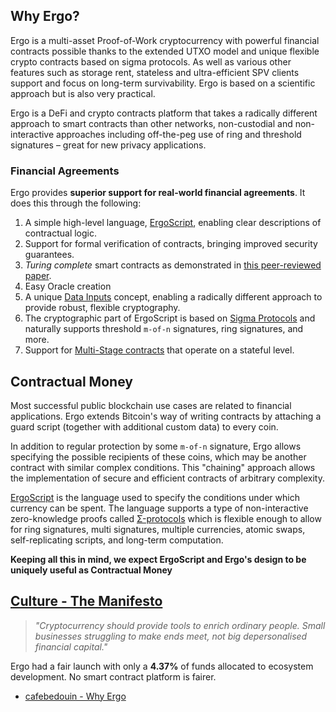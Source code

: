 ## Why Ergo?

Ergo is a multi-asset Proof-of-Work cryptocurrency with powerful financial contracts possible thanks to the extended UTXO model and unique flexible crypto contracts based on sigma protocols. As well as various other features such as storage rent, stateless and ultra-efficient SPV clients support and focus on long-term survivability. Ergo is based on a scientific approach but is also very practical. 

Ergo is a DeFi and crypto contracts platform that takes a radically different approach to smart contracts than other networks, non-custodial and non-interactive approaches including off-the-peg use of ring and threshold signatures – great for new privacy applications.


### Financial Agreements

Ergo provides **superior support for real-world financial agreements**. It does this through the following:

   
1. A simple high-level language, [ErgoScript](/dev/scs/ergoscript), enabling clear descriptions of contractual logic.
2. Support for formal verification of contracts, bringing improved security guarantees.
3. *Turing complete* smart contracts as demonstrated in [this peer-reviewed paper](https://arxiv.org/pdf/1806.10116v1.pdf).
4. Easy Oracle creation
5. A unique [Data Inputs](/dev/scs/data-inputs) concept, enabling a radically different approach to provide robust, flexible cryptography.
6. The cryptographic part of ErgoScript is based on [Sigma Protocols](/dev/scs/sigma) and naturally supports threshold `m-of-n` signatures, ring signatures, and more. 
7. Support for [Multi-Stage contracts](/dev/scs/multi) that operate on a stateful level. 

## Contractual Money

Most successful public blockchain use cases are related to financial applications. Ergo extends Bitcoin's way of writing contracts by attaching a guard script (together with additional custom data) to every coin. 

In addition to regular protection by some `m‐of‐n` signature, Ergo allows specifying the possible recipients of these coins, which may be another contract with similar complex conditions. This "chaining" approach allows the implementation of secure and efficient contracts of arbitrary complexity.


[ErgoScript](ergoscript.md) is the language used to specify the conditions under which currency can be spent. The language supports a type of non-interactive zero-knowledge proofs called [Σ-protocols](sigma.md) which is flexible enough to allow for ring signatures, multi signatures, multiple currencies, atomic swaps, self-replicating scripts, and long-term computation.

**Keeping all this in mind, we expect ErgoScript and Ergo's design to be uniquely useful as Contractual Money**

## [Culture - The Manifesto](https://ergoplatform.org/en/blog/2021-04-26-the-ergo-manifesto/)
                                                
> *"Cryptocurrency should provide tools to enrich ordinary people. Small businesses struggling to make ends meet, not big depersonalised financial capital."*

Ergo had a fair launch with only a **4.37%** of funds allocated to ecosystem development. No smart contract platform is fairer. 

- [cafebedouin - Why Ergo](https://cafebedouin.org/2021/12/09/why-ergo/)
